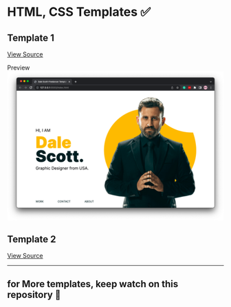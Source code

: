 # HTML, CSS Templates ✅

## Template 1

[View Source](./source/01-freelancer-html-css-one-page-template/)

Preview
![01-freelancer-html-css-one-page-template](./source/01-freelancer-html-css-one-page-template/preview.png)

## Template 2

[View Source](./source/02-login-template/)


-------


## for More templates, keep watch on this repository 👀